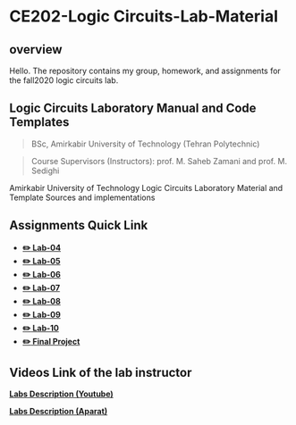 # CE202-Logic Circuits-Lab-Material

## overview
  Hello.
  The repository contains my group, homework, and assignments for the fall2020 logic circuits lab.

## Logic Circuits Laboratory Manual and Code Templates

> BSc, Amirkabir University of Technology (Tehran Polytechnic)

> Course Supervisors (Instructors): prof. M. Saheb Zamani and prof. M. Sedighi

Amirkabir University of Technology Logic Circuits Laboratory Material and Template Sources and implementations

## Assignments Quick Link

* [**:pencil2: Lab-04**](https://github.com/FarshidNooshi/CE202-LC-Lab/tree/main/assignment-04)
* [**:pencil2: Lab-05**](https://github.com/FarshidNooshi/CE202-LC-Lab/tree/main/assignment-05)
* [**:pencil2: Lab-06**](https://github.com/FarshidNooshi/CE202-LC-Lab/tree/main/assignment-06)
* [**:pencil2: Lab-07**](https://github.com/FarshidNooshi/CE202-LC-Lab/tree/main/assignment-07)
* [**:pencil2: Lab-08**](https://github.com/FarshidNooshi/CE202-LC-Lab/tree/main/assignment-08)
* [**:pencil2: Lab-09**](https://github.com/FarshidNooshi/CE202-LC-Lab/tree/main/assignment-09)
* [**:pencil2: Lab-10**](https://github.com/FarshidNooshi/CE202-LC-Lab/tree/main/assignment-10)
* [**:pencil2: Final Project**](https://github.com/FarshidNooshi/CE202-LC-Lab/tree/main/Projects/2020Fall)

## Videos Link of the lab instructor 

[**Labs Description (Youtube)**](https://www.youtube.com/playlist?list=PLp-e3qhBVp4NdtIgALVikB80Xuf1YZUTF)

[**Labs Description (Aparat)**](https://www.aparat.com/playlist/641825)
